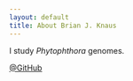 ```yaml
---
layout: default
title: About Brian J. Knaus
---
```


I study *Phytophthora* genomes.

[@GitHub](https://github.com/knausb)

